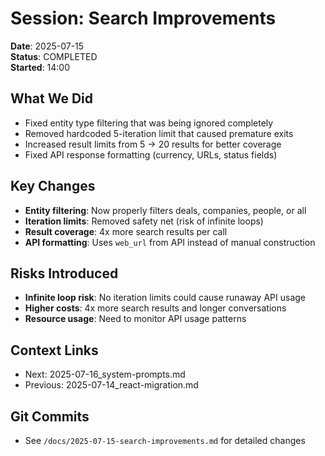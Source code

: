 # Session: Search Improvements
**Date**: 2025-07-15  
**Status**: COMPLETED  
**Started**: 14:00  

## What We Did
- Fixed entity type filtering that was being ignored completely
- Removed hardcoded 5-iteration limit that caused premature exits
- Increased result limits from 5 → 20 results for better coverage
- Fixed API response formatting (currency, URLs, status fields)

## Key Changes
- **Entity filtering**: Now properly filters deals, companies, people, or all
- **Iteration limits**: Removed safety net (risk of infinite loops)
- **Result coverage**: 4x more search results per call
- **API formatting**: Uses `web_url` from API instead of manual construction

## Risks Introduced
- **Infinite loop risk**: No iteration limits could cause runaway API usage
- **Higher costs**: 4x more search results and longer conversations
- **Resource usage**: Need to monitor API usage patterns

## Context Links
- Next: 2025-07-16_system-prompts.md
- Previous: 2025-07-14_react-migration.md

## Git Commits
- See `/docs/2025-07-15-search-improvements.md` for detailed changes
